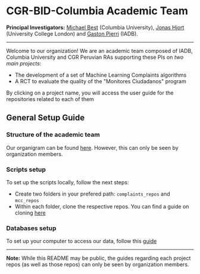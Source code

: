 # CGR-BID-Columbia Academic Team

**Principal Investigators:** [Michael Best](https://econ.columbia.edu/econpeople/michael-best/) (Columbia University), [Jonas Hjort](https://sites.google.com/site/jonashjort/) (University College London) and [Gaston Pierri](https://gastonpierri.com/) (IADB).

---
Welcome to our organization! We are an academic team composed of IADB, Columbia University and CGR Peruvian RAs supporting these PIs on _two main projects_:

- The development of a set of Machine Learning Complaints algorithms
- A RCT to evaluate the quality of the "Monitores Ciudadanos" program

By clicking on a project name, you will access the user guide for the repositories related to each of them

## General Setup Guide

### Structure of the academic team

Our organigram can be found [here](https://docs.google.com/presentation/d/14rwj_Vp3KWuxNM8lidnvk24lUC07rtO1FIMUqsqzXUo/edit?usp=sharing). However, this can only be seen by organization members.

### Scripts setup
To set up the scripts locally, follow the next steps:

- Create two folders in your prefered path: `complaints_repos` and `mcc_repos`
- Within each folder, clone the respective repos. You can find a guide on cloning [here](https://docs.github.com/en/desktop/contributing-and-collaborating-using-github-desktop/adding-and-cloning-repositories/cloning-a-repository-from-github-to-github-desktop)

### Databases setup
To set up your computer to access our data, follow this [guide](https://github.com/cgr-bid-columbia/odbc_setup_guide)

---
**Note:** While this README may be public, the guides regarding each project repos (as well as those repos) can only be seen by organization members.
